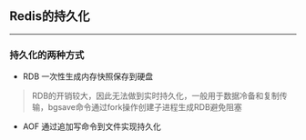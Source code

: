 ## Redis的持久化
---
### 持久化的两种方式
- RDB 一次性生成内存快照保存到硬盘
> RDB的开销较大，因此无法做到实时持久化，一般用于数据冷备和复制传输，bgsave命令通过fork操作创建子进程生成RDB避免阻塞
- AOF 通过追加写命令到文件实现持久化
> 